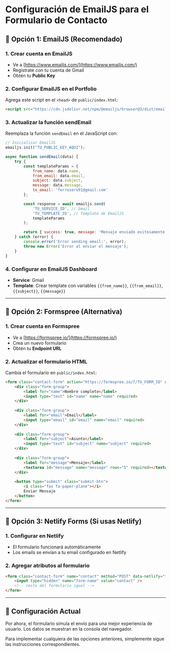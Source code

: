 # Configuración de EmailJS para el Formulario de Contacto

## 🚀 Opción 1: EmailJS (Recomendado)

### 1. Crear cuenta en EmailJS
- Ve a [https://www.emailjs.com/](https://www.emailjs.com/)
- Regístrate con tu cuenta de Gmail
- Obtén tu **Public Key**

### 2. Configurar EmailJS en el Portfolio

Agrega este script en el `<head>` de `public/index.html`:

```html
<script src="https://cdn.jsdelivr.net/npm/@emailjs/browser@3/dist/email.min.js"></script>
```

### 3. Actualizar la función sendEmail

Reemplaza la función `sendEmail` en el JavaScript con:

```javascript
// Inicializar EmailJS
emailjs.init("TU_PUBLIC_KEY_AQUI");

async function sendEmail(data) {
    try {
        const templateParams = {
            from_name: data.name,
            from_email: data.email,
            subject: data.subject,
            message: data.message,
            to_email: 'ferrosero91@gmail.com'
        };

        const response = await emailjs.send(
            'TU_SERVICE_ID', // Gmail
            'TU_TEMPLATE_ID', // Template de EmailJS
            templateParams
        );

        return { success: true, message: 'Mensaje enviado exitosamente' };
    } catch (error) {
        console.error('Error sending email:', error);
        throw new Error('Error al enviar el mensaje');
    }
}
```

### 4. Configurar en EmailJS Dashboard
- **Service**: Gmail
- **Template**: Crear template con variables `{{from_name}}`, `{{from_email}}`, `{{subject}}`, `{{message}}`

---

## 🚀 Opción 2: Formspree (Alternativa)

### 1. Crear cuenta en Formspree
- Ve a [https://formspree.io/](https://formspree.io/)
- Crea un nuevo formulario
- Obtén tu **Endpoint URL**

### 2. Actualizar el formulario HTML

Cambia el formulario en `public/index.html`:

```html
<form class="contact-form" action="https://formspree.io/f/TU_FORM_ID" method="POST">
    <div class="form-group">
        <label for="name">Nombre completo</label>
        <input type="text" id="name" name="name" required>
    </div>
    
    <div class="form-group">
        <label for="email">Email</label>
        <input type="email" id="email" name="email" required>
    </div>
    
    <div class="form-group">
        <label for="subject">Asunto</label>
        <input type="text" id="subject" name="subject" required>
    </div>
    
    <div class="form-group">
        <label for="message">Mensaje</label>
        <textarea id="message" name="message" rows="5" required></textarea>
    </div>
    
    <button type="submit" class="submit-btn">
        <i class="fas fa-paper-plane"></i>
        Enviar Mensaje
    </button>
</form>
```

---

## 🚀 Opción 3: Netlify Forms (Si usas Netlify)

### 1. Configurar en Netlify
- El formulario funcionará automáticamente
- Los emails se envían a tu email configurado en Netlify

### 2. Agregar atributos al formulario

```html
<form class="contact-form" name="contact" method="POST" data-netlify="true">
    <input type="hidden" name="form-name" value="contact" />
    <!-- resto del formulario igual -->
</form>
```

---

## 📧 Configuración Actual

Por ahora, el formulario simula el envío para una mejor experiencia de usuario. Los datos se muestran en la consola del navegador.

Para implementar cualquiera de las opciones anteriores, simplemente sigue las instrucciones correspondientes. 